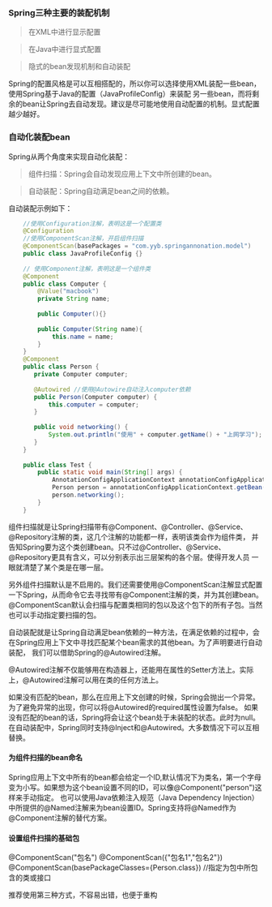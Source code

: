 ### Spring三种主要的装配机制
> 在XML中进行显示配置

> 在Java中进行显式配置

> 隐式的bean发现机制和自动装配

Spring的配置风格是可以互相搭配的，所以你可以选择使用XML装配一些bean，使用Spring基于Java的配置（JavaProfileConfig）来装配
另一些bean，而将剩余的bean让Spring去自动发现。建议是尽可能地使用自动配置的机制。显式配置越少越好。
### 自动化装配bean
Spring从两个角度来实现自动化装配：

> 组件扫描：Spring会自动发现应用上下文中所创建的bean。

> 自动装配：Spring自动满足bean之间的依赖。

自动装配示例如下：
```java
    //使用Configuration注解，表明这是一个配置类
    @Configuration
    //使用ComponentScan注解，开启组件扫描
    @ComponentScan(basePackages = "com.yyb.springannonation.model")
    public class JavaProfileConfig {}
    
    // 使用Component注解，表明这是一个组件类
    @Component
    public class Computer {
        @Value("macbook")
        private String name;
    
        public Computer(){}
    
        public Computer(String name){
            this.name = name;
        }
    }
    @Component
    public class Person {
       private Computer computer;
    
       @Autowired //使用@Autowire自动注入computer依赖
       public Person(Computer computer) {
           this.computer = computer;
       }
    
       public void networking() {
           System.out.println("使用" + computer.getName() + "上网学习");
       }
    }
    
    public class Test {
        public static void main(String[] args) {
            AnnotationConfigApplicationContext annotationConfigApplicationContext = new AnnotationConfigApplicationContext(JavaProfileConfig.class);
            Person person = annotationConfigApplicationContext.getBean(Person.class);
            person.networking();
        }
    }
```

组件扫描就是让Spring扫描带有@Component、@Controller、@Service、@Repository注解的类，这几个注解的功能都一样，表明该类会作为组件类，
并告知Spring要为这个类创建bean。只不过@Controller、@Service、@Repository更具有含义，可以分别表示出三层架构的各个层。使得开发人员
一眼就清楚了某个类是在哪一层。

另外组件扫描默认是不启用的。我们还需要使用@ComponentScan注解显式配置一下Spring，从而命令它去寻找带有@Component注解的类，并为其创建bean。
@ComponentScan默认会扫描与配置类相同的包以及这个包下的所有子包。当然也可以手动指定要扫描的包。

自动装配就是让Spring自动满足bean依赖的一种方法，在满足依赖的过程中，会在Spring应用上下文中寻找匹配某个bean需求的其他bean。为了声明要进行自动装配，
我们可以借助Spring的@Autowired注解。

@Autowired注解不仅能够用在构造器上，还能用在属性的Setter方法上。实际上，@Autowired注解可以用在类的任何方法上。

如果没有匹配的bean，那么在应用上下文创建的时候，Spring会抛出一个异常。为了避免异常的出现，你可以将@Autowired的required属性设置为false。
如果没有匹配的bean的话，Spring将会让这个bean处于未装配的状态。此时为null。在自动装配中，Spring同时支持@Inject和@Autowired。大多数情况下可以互相替换。


#### 为组件扫描的bean命名
Spring应用上下文中所有的bean都会给定一个ID,默认情况下为类名，第一个字母变为小写。如果想为这个bean设置不同的ID，可以像@Component("person")这样来手动指定。
也可以使用Java依赖注入规范（Java Dependency Injection）中所提供的@Named注解来为bean设置ID。Spring支持将@Named作为@Component注解的替代方案。

#### 设置组件扫描的基础包
@ComponentScan("包名")
@ComponentScan({"包名1","包名2"})
@ComponentScan(basePackageClasses={Person.class}) //指定为包中所包含的类或接口

推荐使用第三种方式，不容易出错，也便于重构



